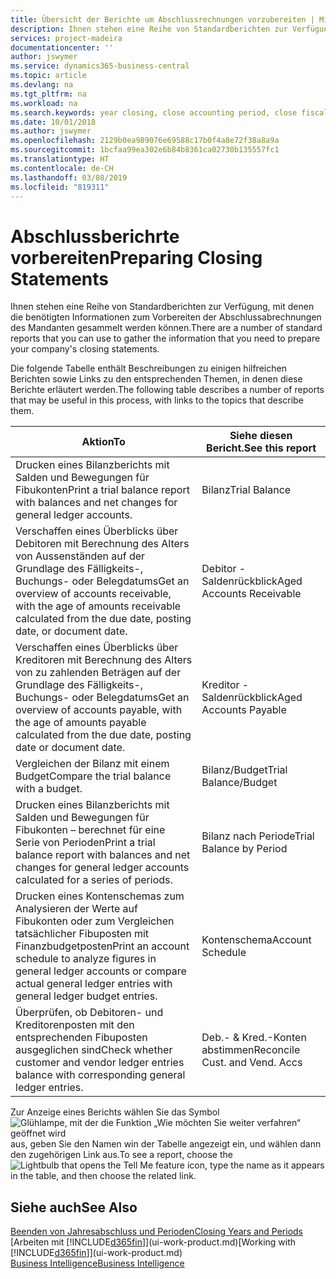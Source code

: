 ```yaml
---
title: Übersicht der Berichte um Abschlussrechnungen vorzubereiten | Microsoft Docs
description: Ihnen stehen eine Reihe von Standardberichten zur Verfügung, mit denen die benötigten Informationen zum Vorbereiten der Abschlussabrechnungen des Mandanten gesammelt werden können.
services: project-madeira
documentationcenter: ''
author: jswymer
ms.service: dynamics365-business-central
ms.topic: article
ms.devlang: na
ms.tgt_pltfrm: na
ms.workload: na
ms.search.keywords: year closing, close accounting period, close fiscal year, aging, creditor payments, vendor payments, assets, liabilities, equity, analysis, reporting, financial report, business intelligence, BI, Power Bi, KPI
ms.date: 10/01/2018
ms.author: jswymer
ms.openlocfilehash: 2129b0ea989076e69588c17b0f4a8e72f38a8a9a
ms.sourcegitcommit: 1bcfaa99ea302e6b84b8361ca02730b135557fc1
ms.translationtype: HT
ms.contentlocale: de-CH
ms.lasthandoff: 03/08/2019
ms.locfileid: "819311"
---
```

# <a name="preparing-closing-statements"></a><span data-ttu-id="26b84-103">Abschlussberichrte vorbereiten</span><span class="sxs-lookup"><span data-stu-id="26b84-103">Preparing Closing Statements</span></span>
<span data-ttu-id="26b84-104">Ihnen stehen eine Reihe von Standardberichten zur Verfügung, mit denen die benötigten Informationen zum Vorbereiten der Abschlussabrechnungen des Mandanten gesammelt werden können.</span><span class="sxs-lookup"><span data-stu-id="26b84-104">There are a number of standard reports that you can use to gather the information that you need to prepare your company's closing statements.</span></span>

<span data-ttu-id="26b84-105">Die folgende Tabelle enthält Beschreibungen zu einigen hilfreichen Berichten sowie Links zu den entsprechenden Themen, in denen diese Berichte erläutert werden.</span><span class="sxs-lookup"><span data-stu-id="26b84-105">The following table describes a number of reports that may be useful in this process, with links to the topics that describe them.</span></span>

| <span data-ttu-id="26b84-106">Aktion</span><span class="sxs-lookup"><span data-stu-id="26b84-106">To</span></span> | <span data-ttu-id="26b84-107">Siehe diesen Bericht.</span><span class="sxs-lookup"><span data-stu-id="26b84-107">See this report</span></span> |
| --- | --- |
| <span data-ttu-id="26b84-108">Drucken eines Bilanzberichts mit Salden und Bewegungen für Fibukonten</span><span class="sxs-lookup"><span data-stu-id="26b84-108">Print a trial balance report with balances and net changes for general ledger accounts.</span></span> |<span data-ttu-id="26b84-109">Bilanz</span><span class="sxs-lookup"><span data-stu-id="26b84-109">Trial Balance</span></span> |
| <span data-ttu-id="26b84-110">Verschaffen eines Überblicks über Debitoren mit Berechnung des Alters von Aussenständen auf der Grundlage des Fälligkeits-, Buchungs- oder Belegdatums</span><span class="sxs-lookup"><span data-stu-id="26b84-110">Get an overview of accounts receivable, with the age of amounts receivable calculated from the due date, posting date, or document date.</span></span> |<span data-ttu-id="26b84-111">Debitor - Saldenrückblick</span><span class="sxs-lookup"><span data-stu-id="26b84-111">Aged Accounts Receivable</span></span> |
| <span data-ttu-id="26b84-112">Verschaffen eines Überblicks über Kreditoren mit Berechnung des Alters von zu zahlenden Beträgen auf der Grundlage des Fälligkeits-, Buchungs- oder Belegdatums</span><span class="sxs-lookup"><span data-stu-id="26b84-112">Get an overview of accounts payable, with the age of amounts payable calculated from the due date, posting date or document date.</span></span> |<span data-ttu-id="26b84-113">Kreditor - Saldenrückblick</span><span class="sxs-lookup"><span data-stu-id="26b84-113">Aged Accounts Payable</span></span> |
| <span data-ttu-id="26b84-114">Vergleichen der Bilanz mit einem Budget</span><span class="sxs-lookup"><span data-stu-id="26b84-114">Compare the trial balance with a budget.</span></span> |<span data-ttu-id="26b84-115">Bilanz/Budget</span><span class="sxs-lookup"><span data-stu-id="26b84-115">Trial Balance/Budget</span></span> |
| <span data-ttu-id="26b84-116">Drucken eines Bilanzberichts mit Salden und Bewegungen für Fibukonten – berechnet für eine Serie von Perioden</span><span class="sxs-lookup"><span data-stu-id="26b84-116">Print a trial balance report with balances and net changes for general ledger accounts calculated for a series of periods.</span></span> |<span data-ttu-id="26b84-117">Bilanz nach Periode</span><span class="sxs-lookup"><span data-stu-id="26b84-117">Trial Balance by Period</span></span> |
| <span data-ttu-id="26b84-118">Drucken eines Kontenschemas zum Analysieren der Werte auf Fibukonten oder zum Vergleichen tatsächlicher Fibuposten mit Finanzbudgetposten</span><span class="sxs-lookup"><span data-stu-id="26b84-118">Print an account schedule to analyze figures in general ledger accounts or compare actual general ledger entries with general ledger budget entries.</span></span> |<span data-ttu-id="26b84-119">Kontenschema</span><span class="sxs-lookup"><span data-stu-id="26b84-119">Account Schedule</span></span> |
| <span data-ttu-id="26b84-120">Überprüfen, ob Debitoren- und Kreditorenposten mit den entsprechenden Fibuposten ausgeglichen sind</span><span class="sxs-lookup"><span data-stu-id="26b84-120">Check whether customer and vendor ledger entries balance with corresponding general ledger entries.</span></span> |<span data-ttu-id="26b84-121">Deb.- & Kred.-Konten abstimmen</span><span class="sxs-lookup"><span data-stu-id="26b84-121">Reconcile Cust. and Vend. Accs</span></span> |

<span data-ttu-id="26b84-122">Zur Anzeige eines Berichts wählen Sie das Symbol ![Glühlampe, mit der die Funktion „Wie möchten Sie weiter verfahren“ geöffnet wird](media/ui-search/search_small.png "Wie möchten Sie weiter verfahren?") aus, geben Sie den Namen win der Tabelle angezeigt ein, und wählen dann den zugehörigen Link aus.</span><span class="sxs-lookup"><span data-stu-id="26b84-122">To see a report, choose the ![Lightbulb that opens the Tell Me feature](media/ui-search/search_small.png "Tell me what you want to do") icon, type the name as it appears in the table, and then choose the related link.</span></span>

## <a name="see-also"></a><span data-ttu-id="26b84-123">Siehe auch</span><span class="sxs-lookup"><span data-stu-id="26b84-123">See Also</span></span>
[<span data-ttu-id="26b84-124">Beenden von Jahresabschluss und Perioden</span><span class="sxs-lookup"><span data-stu-id="26b84-124">Closing Years and Periods</span></span>](year-close-years-periods.md)  
<span data-ttu-id="26b84-125">[Arbeiten mit [!INCLUDE[d365fin](includes/d365fin_md.md)]](ui-work-product.md)</span><span class="sxs-lookup"><span data-stu-id="26b84-125">[Working with [!INCLUDE[d365fin](includes/d365fin_md.md)]](ui-work-product.md)</span></span>  
[<span data-ttu-id="26b84-126">Business Intelligence</span><span class="sxs-lookup"><span data-stu-id="26b84-126">Business Intelligence</span></span>](bi.md)
